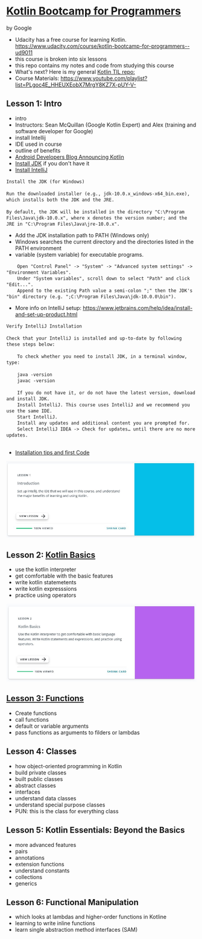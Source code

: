 # [Kotlin Bootcamp for Programmers](https://www.udacity.com/course/kotlin-bootcamp-for-programmers--ud9011)
by Google 
* Udacity has a free course for learning Kotlin. https://www.udacity.com/course/kotlin-bootcamp-for-programmers--ud9011 
* this course is broken into six lessons
* this repo contains my notes and code from studying this course
* What's next?  Here is my general [Kotlin TIL repo:](https://github.com/EO4wellness/T-I-L/tree/main/Kotlin)
* Course Materials: https://www.youtube.com/playlist?list=PLgoc4E_HHEUXEobX7MrgY8KZ7X-pUY-V- 

## Lesson 1: Intro
* intro 
* Instructors: Sean McQuillan (Google Kotlin Expert) and Alex (training and software developer for Google) 
* install Intellij
* IDE used in course 
* outline of benefits 
* [Android Developers Blog Announcing Kotlin](https://android-developers.googleblog.com/2017/05/android-announces-support-for-kotlin.html)
* [Install JDK](http://www.oracle.com/technetwork/java/javase/downloads/index.html) if you don't have it
* [Install IntelliJ](https://www.jetbrains.com/help/idea/install-and-set-up-product.html)
```
Install the JDK (for Windows)

Run the downloaded installer (e.g., jdk-10.0.x_windows-x64_bin.exe), which installs both the JDK and the JRE.

By default, the JDK will be installed in the directory "C:\Program Files\Java\jdk-10.0.x", where x denotes the version number; and the JRE in "C:\Program Files\Java\jre-10.0.x".
```
* Add the JDK installation path to PATH (Windows only) 
* Windows searches the current directory and the directories listed in the PATH environment 
* variable (system variable) for executable programs.
```
    Open "Control Panel" -> "System" -> "Advanced system settings" -> "Environment Variables".
    Under "System variables", scroll down to select "Path" and click "Edit...".
    Append to the existing Path value a semi-colon ";" then the JDK's "bin" directory (e.g. ";C:\Program Files\Java\jdk-10.0.0\bin").
```
* More info on IntelliJ setup: https://www.jetbrains.com/help/idea/install-and-set-up-product.html 

```
Verify IntelliJ Installation

Check that your IntelliJ is installed and up-to-date by following these steps below:

    To check whether you need to install JDK, in a terminal window, type:

    java -version
    javac -version

    If you do not have it, or do not have the latest version, download and install JDK.
    Install IntelliJ. This course uses IntelliJ and we recommend you use the same IDE.
    Start IntelliJ.
    Install any updates and additional content you are prompted for.
    Select IntelliJ IDEA -> Check for updates… until there are no more updates.


```
* [Installation tips and first Code](https://github.com/EO4wellness/leary-leerie/blob/master/Kotlin/Installation.md)

![Finished](https://github.com/EO4wellness/leary-leerie/blob/master/Kotlin/images/Lesson1.jpg)


## Lesson 2: [Kotlin Basics](https://github.com/EO4wellness/leary-leerie/blob/master/Kotlin/Lesson2.md)
* use the kotlin interpreter 
* get comfortable with the basic features 
* write kotlin statemetents 
* write kotlin expresssions 
* practice using operators 

![Finished](https://github.com/EO4wellness/leary-leerie/blob/master/Kotlin/images/Lesson2.jpg)


## [Lesson 3: Functions](https://github.com/EO4wellness/leary-leerie/blob/master/Kotlin/Lesson3.md)
* Create functions 
* call functions 
* default or variable arguments 
* pass functions as arguments to filders or lambdas 

## Lesson 4: Classes 
* how object-oriented programming in Kotlin 
* build private classes 
* built public classes 
* abstract classes
* interfaces 
* understand data classes 
* understand special purpose classes 
* PUN: this is the class for everything class 


## Lesson 5: Kotlin Essentials: Beyond the Basics 
* more advanced features 
* pairs 
* annotations
* extension functions 
* understand constants 
* collections
* generics 

## Lesson 6: Functional Manipulation 
* which looks at lambdas and higher-order functions in Kotline 
* learning to write inline functions 
* learn single abstraction method interfaces (SAM) 
